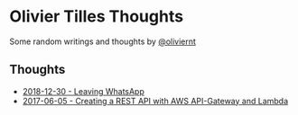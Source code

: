 # Olivier Tilles Thoughts
Some random writings and thoughts by [@oliviernt](https://twitter.com/oliviernt)

## Thoughts
- [2018-12-30 - Leaving WhatsApp](./2018-12-30-leaving-whatsapp)
- [2017-06-05 - Creating a REST API with AWS API-Gateway and Lambda
](./2017-06-05-creating-a-rest-api-with-aws-apigateway-and-lambda)
